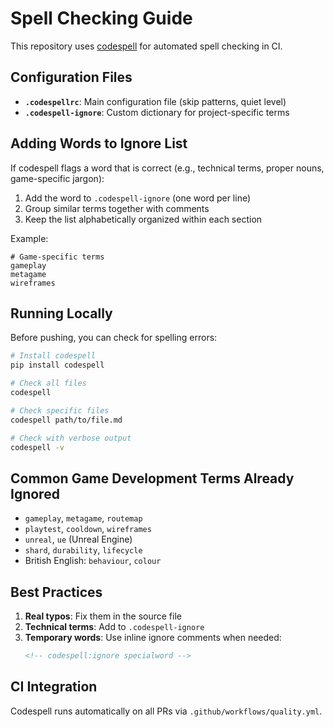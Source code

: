 # Spell Checking Guide

This repository uses [codespell](https://github.com/codespell-project/codespell) for automated spell checking in CI.

## Configuration Files

- **`.codespellrc`**: Main configuration file (skip patterns, quiet level)
- **`.codespell-ignore`**: Custom dictionary for project-specific terms

## Adding Words to Ignore List

If codespell flags a word that is correct (e.g., technical terms, proper nouns, game-specific jargon):

1. Add the word to `.codespell-ignore` (one word per line)
2. Group similar terms together with comments
3. Keep the list alphabetically organized within each section

Example:
```
# Game-specific terms
gameplay
metagame
wireframes
```

## Running Locally

Before pushing, you can check for spelling errors:

```bash
# Install codespell
pip install codespell

# Check all files
codespell

# Check specific files
codespell path/to/file.md

# Check with verbose output
codespell -v
```

## Common Game Development Terms Already Ignored

- `gameplay`, `metagame`, `routemap`
- `playtest`, `cooldown`, `wireframes`
- `unreal`, `ue` (Unreal Engine)
- `shard`, `durability`, `lifecycle`
- British English: `behaviour`, `colour`

## Best Practices

1. **Real typos**: Fix them in the source file
2. **Technical terms**: Add to `.codespell-ignore`
3. **Temporary words**: Use inline ignore comments when needed:
   ```markdown
   <!-- codespell:ignore specialword -->
   ```

## CI Integration

Codespell runs automatically on all PRs via `.github/workflows/quality.yml`.
